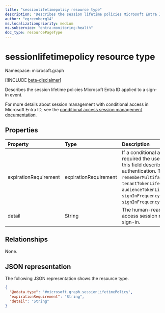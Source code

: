 ```yaml
---
title: "sessionlifetimepolicy resource type"
description: "Describes the session lifetime policies Microsoft Entra ID applied to a sign-in event."
author: "egreenberg14"
ms.localizationpriority: medium
ms.subservice: "entra-monitoring-health"
doc_type: resourcePageType
---
```


# sessionlifetimepolicy resource type

Namespace: microsoft.graph

[!INCLUDE [beta-disclaimer](../../includes/beta-disclaimer.md)]

Describes the session lifetime policies Microsoft Entra ID applied to a sign-in event. 

For more details about session management with conditional access in Microsoft Entra ID, see the [conditional access session management documentation](/azure/active-directory/conditional-access/howto-conditional-access-session-lifetime). 

## Properties
|Property|Type|Description|
|:---|:---|:---|
|expirationRequirement|expirationRequirement|If a conditional access session management policy required the user to authenticate in this sign-in event, this field describes the policy type that required authentication. The possible values are: `rememberMultifactorAuthenticationOnTrustedDevices`, `tenantTokenLifetimePolicy`, `audienceTokenLifetimePolicy`, `signInFrequencyPeriodicReauthentication`, `ngcMfa`, `signInFrequencyEveryTime`, `unknownFutureValue`.|
|detail|String|The human-readable details of the conditional access session management policy applied to the sign-in.|


## Relationships
None.

## JSON representation
The following JSON representation shows the resource type.
<!-- {
  "blockType": "resource",
  "@odata.type": "microsoft.graph.sessionLifetimePolicy"
}
-->
``` json
{
  "@odata.type": "#microsoft.graph.sessionLifetimePolicy",
  "expirationRequirement": "String",
  "detail": "String"
}
```
